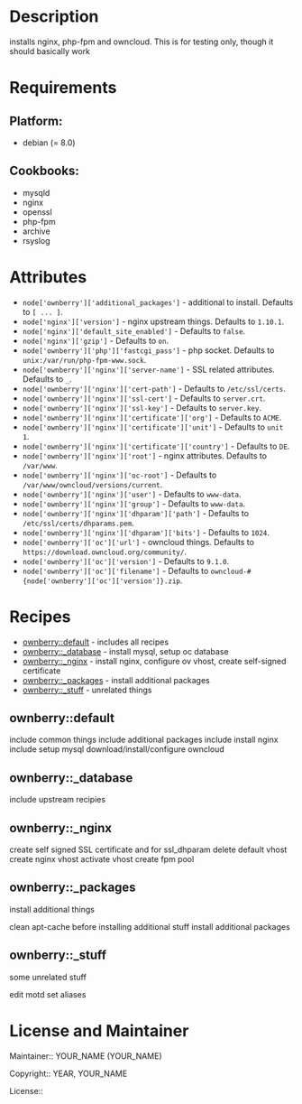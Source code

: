 # Description

installs nginx, php-fpm and owncloud. This is for testing only, though it should basically work

# Requirements

## Platform:

* debian (= 8.0)

## Cookbooks:

* mysqld
* nginx
* openssl
* php-fpm
* archive
* rsyslog

# Attributes

* `node['ownberry']['additional_packages']` - additional  to install. Defaults to `[ ... ]`.
* `node['nginx']['version']` - nginx upstream things. Defaults to `1.10.1`.
* `node['nginx']['default_site_enabled']` -  Defaults to `false`.
* `node['nginx']['gzip']` -  Defaults to `on`.
* `node['ownberry']['php']['fastcgi_pass']` - php socket. Defaults to `unix:/var/run/php-fpm-www.sock`.
* `node['ownberry']['nginx']['server-name']` - SSL related attributes. Defaults to `_`.
* `node['ownberry']['nginx']['cert-path']` -  Defaults to `/etc/ssl/certs`.
* `node['ownberry']['nginx']['ssl-cert']` -  Defaults to `server.crt`.
* `node['ownberry']['nginx']['ssl-key']` -  Defaults to `server.key`.
* `node['ownberry']['nginx']['certificate']['org']` -  Defaults to `ACME`.
* `node['ownberry']['nginx']['certificate']['unit']` -  Defaults to `unit 1`.
* `node['ownberry']['nginx']['certificate']['country']` -  Defaults to `DE`.
* `node['ownberry']['nginx']['root']` - nginx attributes. Defaults to `/var/www`.
* `node['ownberry']['nginx']['oc-root']` -  Defaults to `/var/www/owncloud/versions/current`.
* `node['ownberry']['nginx']['user']` -  Defaults to `www-data`.
* `node['ownberry']['nginx']['group']` -  Defaults to `www-data`.
* `node['ownberry']['nginx']['dhparam']['path']` -  Defaults to `/etc/ssl/certs/dhparams.pem`.
* `node['ownberry']['nginx']['dhparam']['bits']` -  Defaults to `1024`.
* `node['ownberry']['oc']['url']` - owncloud things. Defaults to `https://download.owncloud.org/community/`.
* `node['ownberry']['oc']['version']` -  Defaults to `9.1.0`.
* `node['ownberry']['oc']['filename']` -  Defaults to `owncloud-#{node['ownberry']['oc']['version']}.zip`.

# Recipes

* [ownberry::default](#ownberrydefault) - includes all recipes
* [ownberry::_database](#ownberry_database) - install mysql, setup oc database
* [ownberry::_nginx](#ownberry_nginx) - install nginx, configure ov vhost, create self-signed certificate
* [ownberry::_packages](#ownberry_packages) - install additional packages
* [ownberry::_stuff](#ownberry_stuff) - unrelated things

## ownberry::default

include common things
include additional packages
include install nginx
include setup mysql
download/install/configure owncloud

## ownberry::_database

include upstream recipies

## ownberry::_nginx

create self signed SSL certificate
and for ssl_dhparam
delete default vhost
create nginx vhost
activate vhost
create fpm pool

## ownberry::_packages

install additional things

clean apt-cache before installing additional stuff
install additional packages

## ownberry::_stuff

some unrelated stuff

edit motd
set aliases

# License and Maintainer

Maintainer:: YOUR_NAME (YOUR_NAME)

Copyright:: YEAR, YOUR_NAME

License::
